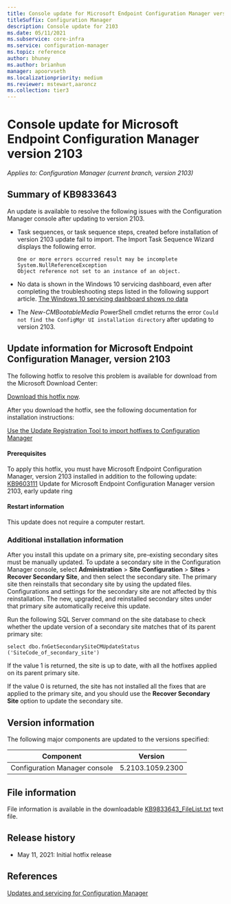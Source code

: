 ```yaml
---
title: Console update for Microsoft Endpoint Configuration Manager version 2103
titleSuffix: Configuration Manager
description: Console update for 2103
ms.date: 05/11/2021
ms.subservice: core-infra
ms.service: configuration-manager
ms.topic: reference
author: bhuney
ms.author: brianhun
manager: apoorvseth
ms.localizationpriority: medium
ms.reviewer: mstewart,aaroncz 
ms.collection: tier3
---
```


# Console update for Microsoft Endpoint Configuration Manager version 2103

*Applies to: Configuration Manager (current branch, version 2103)*

## Summary of KB9833643

An update is available to resolve the following issues with the Configuration Manager console after updating to version 2103.

- Task sequences, or task sequence steps, created before installation of version 2103 update fail to import. The Import Task Sequence Wizard displays the following error.
	```text
	One or more errors occurred result may be incomplete
	System.NullReferenceException
	Object reference not set to an instance of an object.
	```
 
- No data is shown in the Windows 10 servicing dashboard, even after completing the troubleshooting steps listed in the following support article.
	[The Windows 10 servicing dashboard shows no data](/troubleshoot/intune/configmgr/windows-10-servicing-dashboard-empty)
  
  
- The *New-CMBootableMedia* PowerShell cmdlet returns the error `Could not find the ConfigMgr UI installation directory` after updating to version 2103.

## Update information for Microsoft Endpoint Configuration Manager, version 2103
The following hotfix to resolve this problem is available for download from the Microsoft Download Center:

[Download this hotfix now](https://download.microsoft.com/download/1/a/0/1a0875a0-fe0a-458d-ab6a-5a813c8c960d/CM2103-KB9833643.ConfigMgr.Update.exe).

After you download the hotfix, see the following documentation for installation instructions:

[Use the Update Registration Tool to import hotfixes to Configuration Manager](../../core/servers/manage/use-the-update-registration-tool-to-import-hotfixes.md)

#### Prerequisites

To apply this hotfix, you must have Microsoft Endpoint Configuration Manager, version 2103 installed in addition to the following update:
[KB9603111](./9603111.md) Update for Microsoft Endpoint Configuration Manager version 2103, early update ring

#### Restart information

This update does not require a computer restart.

### Additional installation information

After you install this update on a primary site, pre-existing secondary sites must be manually updated. To update a secondary site in the Configuration Manager console, select **Administration** > **Site Configuration** > **Sites** >  **Recover Secondary Site**, and then select the secondary site. The primary site then reinstalls that secondary site by using the updated files. Configurations and settings for the secondary site are not affected by this reinstallation. The new, upgraded, and reinstalled secondary sites under that primary site automatically receive this update.

Run the following SQL Server command on the site database to check whether the update version of a secondary site matches that of its parent primary site:
   ```code
   select dbo.fnGetSecondarySiteCMUpdateStatus ('SiteCode_of_secondary_site')
   ```
If the value 1 is returned, the site is up to date, with all the hotfixes applied on its parent primary site.

If the value 0 is returned, the site has not installed all the fixes that are applied to the primary site, and you should use the **Recover Secondary Site** option to update the secondary site.

## Version information
The following major components are updated to the versions specified:

|Component |Version |
|---|---|
| Configuration Manager console | 5.2103.1059.2300 |

## File information
File information is available in the downloadable [KB9833643_FileList.txt](https://aka.ms/KB9833643_FileList) text file.

## Release history
- May 11, 2021: Initial hotfix release

## References
[Updates and servicing for Configuration Manager](../../core/servers/manage/updates.md)